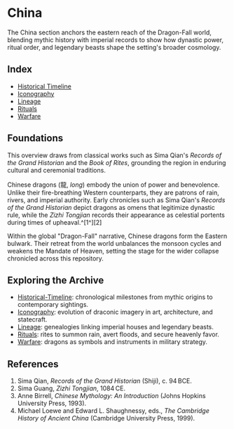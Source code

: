 # China

The China section anchors the eastern reach of the Dragon-Fall world, blending mythic history with imperial records to show how dynastic power, ritual order, and legendary beasts shape the setting's broader cosmology.

## Index
- [Historical Timeline](historical-timeline/README.md)
- [Iconography](iconography/README.md)
- [Lineage](lineage/README.md)
- [Rituals](rituals/README.md)
- [Warfare](warfare/README.md)

## Foundations
This overview draws from classical works such as Sima Qian's *Records of the Grand Historian* and the *Book of Rites*, grounding the region in enduring cultural and ceremonial traditions.

Chinese dragons (龍, *long*) embody the union of power and benevolence. Unlike their fire-breathing Western counterparts, they are patrons of rain, rivers, and imperial authority. Early chronicles such as Sima Qian's *Records of the Grand Historian* depict dragons as omens that legitimize dynastic rule, while the *Zizhi Tongjian* records their appearance as celestial portents during times of upheaval.^[1^][2]

Within the global "Dragon-Fall" narrative, Chinese dragons form the Eastern bulwark. Their retreat from the world unbalances the monsoon cycles and weakens the Mandate of Heaven, setting the stage for the wider collapse chronicled across this repository.

## Exploring the Archive

- [Historical-Timeline](historical-timeline/): chronological milestones from mythic origins to contemporary sightings.
- [Iconography](iconography/): evolution of draconic imagery in art, architecture, and statecraft.
- [Lineage](lineage/): genealogies linking imperial houses and legendary beasts.
- [Rituals](rituals/): rites to summon rain, avert floods, and secure heavenly favor.
- [Warfare](warfare/): dragons as symbols and instruments in military strategy.

## References

1. Sima Qian, *Records of the Grand Historian* (Shiji), c. 94 BCE.
2. Sima Guang, *Zizhi Tongjian*, 1084 CE.
3. Anne Birrell, *Chinese Mythology: An Introduction* (Johns Hopkins University Press, 1993).
4. Michael Loewe and Edward L. Shaughnessy, eds., *The Cambridge History of Ancient China* (Cambridge University Press, 1999).
